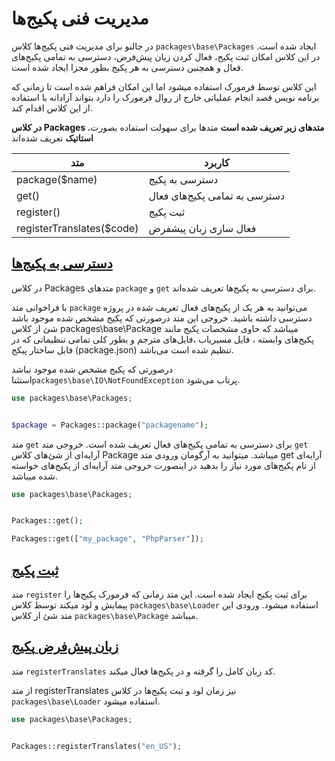 # مدیریت فنی پکیج‌ها
در جالنو برای مدیریت فنی پکیج‌ها کلاس `packages\base\Packages` ایجاد شده است. 
در این کلاس امکان ثبت پکیج، فعال کردن زبان پیش‌فرض، دسترسی به تمامی پکیج‌های فعال و همچنین دسترسی به هر پکیج بطور مجزا ایجاد شده است.

این کلاس توسط فرمورک استفاده میشود اما این امکان فراهم شده است تا زمانی که برنامه نویس قصد انجام عملیاتی خارج از روال فرمورک را دارد بتواند آزادانه با استفاده از این کلاس اقدام کند.

**در کلاس Packages .متدهای زیر تعریف شده است** متدها برای سهولت استفاده بصورت **استاتیک** تعریف شده‌اند

|  متد  | کاربرد  |
|---------|-------|
| package($name) |  دسترسی به پکیج‌ |
| get() | دسترسی به تمامی پکیج‌های فعال |
| register()  | ثبت پکیج  |
| registerTranslates($code) | فعال سازی زبان پیشفرض |

## [دسترسی به پکیج‌ها](#packages_access)
در کلاس Packages متد‌های `package` و `get` برای دسترسی به پکیج‌ها تعریف شده‌اند. 
 
با فراخوانی متد `package` می‌توانید به هر یک از پکیج‌های فعال تعریف شده در پروژه دسترسی داشته باشید. خروجی این متد درصورتی که پکیج مشخص شده موجود باشد شئ از کلاس packages\base\Package میباشد که حاوی مشخصات پکیج مانند پکیج‌های وابسته ، فایل مسیریاب ،فایل‌های مترجم و بطور کلی تمامی تنظیماتی که در فایل ساختار پیکج (package.json) تنظیم شده است می‌باشد.

درصورتی که پکیج مشخص شده موجود نباشد استثنا‌`packages\base\IO\NotFoundException` پرتاب می‌شود.

```php
use packages\base\Packages;


$package = Packages::package("packagename");
```

متد `get` برای دسترسی به تمامی پکیج‌های فعال تعریف شده است. خروجی متد `get` آرایه‌ای از شئ‌های کلاس Package میباشد. میتوانید به آرگومان ورودی متد get آرایه‌ای از نام پکیج‌های مورد نیاز را بدهید در اینصورت خروجی متد آرایه‌ای از پکیج‌های خواسته شده میباشد. 

```php
use packages\base\Packages;


Packages::get();

Packages::get(["my_package", "PhpParser"]);
```

## [ثبت پکیج](#register)
متد `register` برای ثبت پکیج ایجاد شده است.
این متد زمانی که فرمورک پکیج‌ها را پیمایش و لود میکند توسط کلاس `packages\base\Loader` استفاده میشود. 
ورودی این متد شئ از کلاس `packages\base\Package` میباشد. 


## [زبان پیش‌فرض پکیج](#registerTranslates)
متد `registerTranslates` کد زبان کامل را گرفته و در پکیج‌ها فعال میکند. 

از متد registerTranslates نیز زمان لود و ثبت پکیج‌ها در کلاس `packages\base\Loader` استفاده میشود.

```php
use packages\base\Packages;


Packages::registerTranslates("en_US");
```